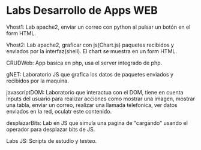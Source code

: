 # Labs Desarrollo de Apps WEB

Vhost1: Lab apache2, enviar un correo con python al pulsar un botón en el form HTML.

Vhost2: Lab apache2, graficar con js(Chart.js) paquetes recibidos y enviados por la interfaz(shell). El chart se muestra en un form HTML.

CRUDWeb: App basica en php, usa el server integrado de php.

gNET: Laboratorio JS que grafica los datos de paquetes enviados y recibidos por la maquina.

javascriptDOM: Laboratorio que interactua con el DOM, tiene en cuenta inputs del usuario para realizar acciones como mostrar una imagen, mostrar una tabla, enviar un correo, realizar una llamada telefonica, ver datos enviados en la red, oculatr este contenido.

desplazarBits: Lab en JS que simula una pagina de "cargando" usando el operador para desplazar bits de JS.

Labs JS: Scripts de estudio y testeo.
